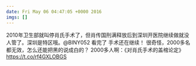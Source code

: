 ```yaml
---
date: Fri May 06 04:47:05 +0000 2016
imgs: []
---
```

2010&#24180;&#21355;&#29983;&#37096;&#23601;&#21483;&#20572;&#32918;&#27663;&#25163;&#26415;&#20102;&#65292;&#20294;&#32918;&#20256;&#22269;&#21009;&#28385;&#37322;&#25918;&#21518;&#21040;&#28145;&#22323;&#24320;&#21307;&#38498;&#32487;&#32493;&#20570;&#23601;&#27809;&#20154;&#31649;&#20102;&#12290;&#28145;&#22323;&#26159;&#29305;&#21306;&#21734;&#12290;@BINY052 &#30475;&#23436;&#20102; &#25163;&#26415;&#36824;&#22312;&#32487;&#32493;&#65281; &#24456;&#22855;&#24618;&#65292;2000&#22810;&#21517; &#37117;&#26080;&#25928;&#65292;&#24590;&#20040;&#36824;&#33021;&#25226;&#40657;&#30340;&#35828;&#25104;&#30333;&#30340;&#65311; 2000&#22810;&#20154;&#21834;&#65306;&#12298;&#23545;&#32918;&#27663;&#25163;&#26415;&#30340;&#30422;&#26874;&#35770;&#23450;&#12299;https://t.co/rf4GXLOBGS
